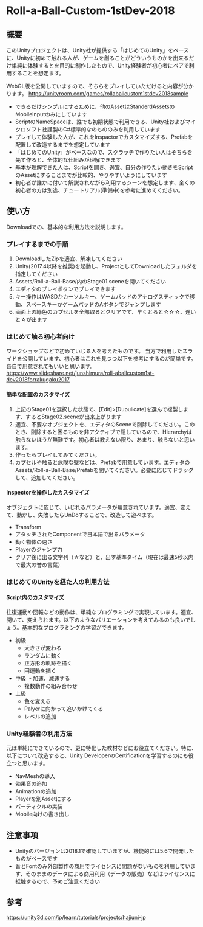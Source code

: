 # Roll-a-Ball-Custom-1stDev-2018
## 概要
このUnityプロジェクトは、Unity社が提供する「はじめてのUnity」をベースに、Unityに初めて触れる人が、ゲームを創ることがどういうものかを出来るだけ単純に体験するとを目的に制作したもので、Unity経験者が初心者にペアで利用することを想定ます。

WebGL版を公開していますので、そちらをプレイしていただけると内容が分かります。
https://unityroom.com/games/rollaballcustom1stdev2018sample

- できるだけシンプルにするために、他のAssetはStanderdAssetsのMobileInputのみにしています
- ScriptのNameSpaceは、誰でも初期状態で利用できる、Unity社およびマイクロソフト社謹製のC#標準的なのもののみを利用しています
- プレイして体験した人が、これをInspactorでカスタマイズする、Prefabを配置して改造するまでを想定しています
- 「はじめてのUnity」がベースなので、スクラッチで作りたい人はそちらを先ず作ると、全体的な仕組みが理解できます
- 基本が理解できた人は、Scriptを開き、適宜、自分の作りたい動きをScriptのAssetにすることまでが比較的、やりやすいようにしています
- 初心者が誰かに付いて解説されながら利用するシーンを想定します、全くの初心者の方は別途、チュートリアル(準備中)を参考に進めてください。

## 使い方
Downloadでの、基本的な利用方法を説明します。
### プレイするまでの手順
1. DownloadしたZipを適宜、解凍してください
1. Unity(2017.4以降を推奨)を起動し、ProjectとしてDownloadしたフォルダを指定してください
1. Assets/Roll-a-Ball-Base/内のStage01.sceneを開いてください
1. エディタのプレイボタンでプレイできます
 1. キー操作はWASDかカーソルキー、ゲームパッドのアナログスティックで移動、スペースキーかゲームパッドのAボタンでジャンプします
 1. 画面上の緑色のカプセルを全部取るとクリアです、早くとると☆☆☆、遅いと☆が出ます
### はじめて触る初心者向け
ワークショップなどで初めていじる人を考えたものです。
当方で利用したスライドを公開しています、初心者はこれを見つつ以下を参考にするのが簡単です。各自で用意されてもいいと思います。
https://www.slideshare.net/junshimura/roll-aballcustom1st-dev2018forrakugaku2017
#### 簡単な配置のカスタマイズ
1. 上記のStage01を選択した状態で、[Edit]>[Dupulicate]を選んで複製します、するとStage02.sceneが出来上がります
1. 適宜、不要なオブジェクトを、エディタのSceneで削除してください。このとき、削除すると困るものを非アクティブで隠しているので、Hierarchyは触らないほうが無難です。初心者は教えない限り、あまり、触らないと思います。
1. 作ったらプレイしてみてください。
2. カプセルや触ると危険な壁などは、Prefabで用意しています。エディタのAssets/Roll-a-Ball-Base/Prefabを開いてください。必要に応じてドラッグして、追加してください。
#### Inspectorを操作したカスタマイズ
オブジェクトに応じて、いじれるパラメータが用意されています。適宜、変えて、動かし、失敗したらUnDoすることで、改造して遊べます。
- Transform 
- アタッチされたComponentで日本語で出るパラメータ
- 動く物体の速さ
- Playerのジャンプ力
- クリア後に出る文字列（☆など）と、出す基準タイム（現在は最速5秒以内で最大の誉め言葉）
### はじめてのUnityを経た人の利用方法
#### Script内のカスタマイズ
往復運動や回転などの動作は、単純なプログラミングで実現しています。適宜、開いて、変えられます。以下のようなバリエーションを考えてみるのも良いでしょう。基本的なプログラミングの学習ができます。
- 初級
  - 大きさが変わる
  - ランダムに動く
  - 正方形の軌跡を描く
  - 円運動を描く
- 中級
  - 加速、減速する
  - 複数動作の組み合わせ
- 上級
  - 色を変える
  - Palyerに向かって追いかけてくる
  - レベルの追加

### Unity経験者の利用方法
元は単純にできているので、更に特化した教材などにお役立てください。特に、以下について改造すると、Unity DeveloperのCertificationを学習するのにも役立つと思います。
- NavMeshの導入
- 効果音の追加
- Animationの追加
- Playerを別Assetにする
- パーティクルの実装
- Mobile向けの書き出し

## 注意事項
- Unityのバージョンは2018.1で確認していますが、機能的には5.6で開発したものがベースです
- 音とFontのみ外部製作の商用でライセンスに問題がないものを利用しています、そのままのデータによる商用利用（データの販売）などはライセンスに抵触するので、予めご注意ください

## 参考
https://unity3d.com/jp/learn/tutorials/projects/hajiuni-jp
